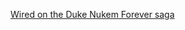 ---
layout: post
wordpress_id: 388
wordpress_url: http://noesbueno.com/archives/388
date: '2009-12-23 18:00:15 -0600'
date_gmt: '2009-12-23 23:00:15 -0600'
body: |
  <p><a href="http://www.wired.com/magazine/2009/12/fail_duke_nukem/">Wired on the Duke Nukem Forever saga</a></p>
---